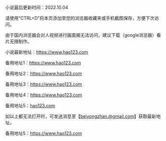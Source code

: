 小说最后更新时间：2022.10.04

请使用“CTRL+D”将本页添加至您的浏览器收藏夹或手机截图保存，方便下次访问。

由于国内浏览器会对人视频进行画面揭无法访问，建议下载（google浏览器）看片无限制作。

小说最新地址：https://www.hao123.com

备用地址1：https://www.hao123.com

备用地址2：https://www.hao123.com

备用地址3：https://www.hao123.com

备用地址4：https://www.hao123.com

备用地址5：<a href="https://www.hao123.com" target="_blank">hao123.com</a>

如以上都无法打开时，可发送消息至【beiyongzhan.@gmail.com】获取最新地址。

备用地址5：https://www.hao123.com
